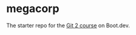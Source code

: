 # megacorp

The starter repo for the [Git 2 course](https://www.boot.dev/learn/learn-git-2) on Boot.dev.

##
